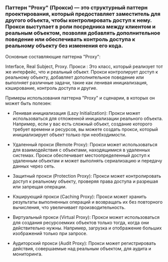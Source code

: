 ### Паттерн "Proxy" (Прокси) — это структурный паттерн проектирования, который предоставляет заместитель для другого объекта, чтобы контролировать доступ к нему. Прокси выступает в роли посредника между клиентом и реальным объектом, позволяя добавлять дополнительное поведение или обеспечивать контроль доступа к реальному объекту без изменения его кода.

Основные составляющие паттерна "Proxy":

Interface, Real Subject, Proxy.
Прокси : Это класс, который реализует тот же интерфейс, что и реальный объект. Прокси контролирует доступ к реальному объекту, добавляет дополнительное поведение или выполняет различные задачи, такие как ленивая инициализация, кэширование, контроль доступа и другие.

Примеры использования паттерна "Proxy" и сценарии, в которых он может быть полезен:
- Ленивая инициализация (Lazy Initialization): Прокси может использоваться для отложенной инициализации реального объекта. Например, если у вас есть сложный объект, создание которого требует времени и ресурсов, вы можете создать прокси, который инициализирует объект только при необходимости.

- Удаленный прокси (Remote Proxy): Прокси может использоваться для взаимодействия с объектами, находящимися в удаленных системах. Прокси обеспечивает местоопределенный доступ к удаленным объектам и может выполнять сериализацию и передачу данных через сеть.

- Защитный прокси (Protection Proxy): Прокси может контролировать доступ к реальному объекту, проверяя права доступа и разрешая или запрещая операции.

- Кэширующий прокси (Caching Proxy): Прокси может хранить результаты выполненных операций и возвращать их без повторного вычисления, что увеличивает производительность.

- Виртуальный прокси (Virtual Proxy): Прокси может использоваться для создания ресурсоемких объектов только тогда, когда они действительно нужны. Например, загрузка и отображение больших изображений только при запросе.

- Аудиторский прокси (Audit Proxy): Прокси может регистрировать действия, совершаемые над реальным объектом, для аудита и мониторинга.